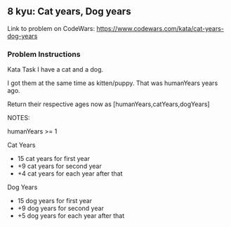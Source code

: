 ## 8 kyu: Cat years, Dog years

Link to problem on CodeWars: https://www.codewars.com/kata/cat-years-dog-years

### Problem Instructions

Kata Task
I have a cat and a dog.

I got them at the same time as kitten/puppy. That was humanYears years ago.

Return their respective ages now as [humanYears,catYears,dogYears]

NOTES:

humanYears >= 1

Cat Years

*   15 cat years for first year
*   +9 cat years for second year
*   +4 cat years for each year after that

Dog Years

*   15 dog years for first year
*   +9 dog years for second year
*   +5 dog years for each year after that
